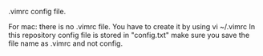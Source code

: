 .vimrc config file. 

For mac: there is no .vimrc file. 
You have to create it by using vi ~/.vimrc 
In this repository config file is stored in "config.txt" make sure you save the file name as .vimrc and not config.
